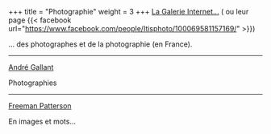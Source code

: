 +++
title = "Photographie"
weight = 3
+++
[La Galerie Internet...](http://www.itisphoto.com/) ( ou leur page {{< facebook url="https://www.facebook.com/people/Itisphoto/100069581157169/" >}})

... des photographes et de la photographie (en France).

---
[André Gallant](http://www.andregallant.com/)

Photographies

---
[Freeman Patterson](http://www.freemanpatterson.com/)

En images et mots...
